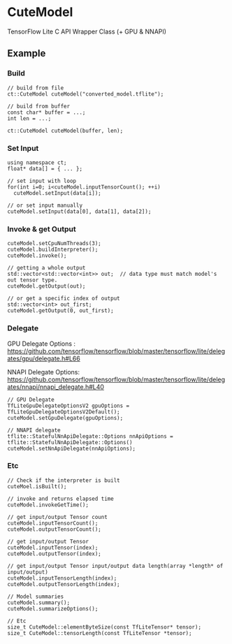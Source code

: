 # CuteModel
TensorFlow Lite C API Wrapper Class (+ GPU &amp; NNAPI)


## Example

### Build
```
// build from file
ct::CuteModel cuteModel("converted_model.tflite");
```
```
// build from buffer
const char* buffer = ...;
int len = ...;

ct::CuteModel cuteModel(buffer, len);
```

### Set Input
```
using namespace ct;
float* data[] = { ... };

// set input with loop
for(int i=0; i<cuteModel.inputTensorCount(); ++i)
  cuteModel.setInput(data[i]);

// or set input manually
cuteModel.setInput(data[0], data[1], data[2]);
```

### Invoke & get Output
```
cuteModel.setCpuNumThreads(3);
cuteModel.buildInterpreter();
cuteModel.invoke();

// getting a whole output
std::vector<std::vector<int>> out;  // data type must match model's out tensor type. 
cuteModel.getOutput(out);

// or get a specific index of output
std::vector<int> out_first;
cuteModel.getOutput(0, out_first);
```

### Delegate
GPU Delegate Options : https://github.com/tensorflow/tensorflow/blob/master/tensorflow/lite/delegates/gpu/delegate.h#L66

NNAPI Delegate Options: https://github.com/tensorflow/tensorflow/blob/master/tensorflow/lite/delegates/nnapi/nnapi_delegate.h#L40
```
// GPU Delegate
TfLiteGpuDelegateOptionsV2 gpuOptions = TfLiteGpuDelegateOptionsV2Default();
cuteModel.setGpuDelegate(gpuOptions);

// NNAPI delegate
tflite::StatefulNnApiDelegate::Options nnApiOptions = tflite::StatefulNnApiDelegate::Options()
cuteModel.setNnApiDelegate(nnApiOptions);
```

### Etc
```
// Check if the interpreter is built
cuteMoel.isBuilt(); 

// invoke and returns elapsed time
cuteModel.invokeGetTime();

// get input/output Tensor count
cuteModel.inputTensorCount();
cuteModel.outputTensorCount();

// get input/output Tensor
cuteModel.inputTensor(index);
cuteModel.outputTensor(index);

// get input/output Tensor input/output data length(array *length* of input/output)
cuteModel.inputTensorLength(index);
cuteModel.outputTensorLength(index);

// Model summaries
cuteModel.summary();
cuteModel.summarizeOptions();

// Etc
size_t CuteModel::elementByteSize(const TfLiteTensor* tensor);
size_t CuteModel::tensorLength(const TfLiteTensor *tensor);
```
